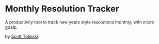 # Monthly Resolution Tracker

A productivity tool to track new years style resolutions monthly, with micro goals.

by [Scott Tolinski](http://scotttolinski.com/).